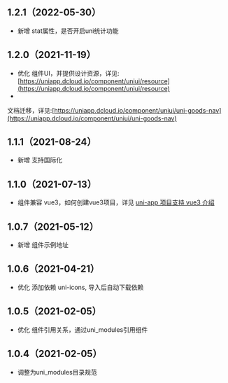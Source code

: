 ## 1.2.1（2022-05-30）
- 新增 stat属性，是否开启uni统计功能
## 1.2.0（2021-11-19）
- 优化
  组件UI，并提供设计资源，详见:[https://uniapp.dcloud.io/component/uniui/resource](https://uniapp.dcloud.io/component/uniui/resource)
-
文档迁移，详见:[https://uniapp.dcloud.io/component/uniui/uni-goods-nav](https://uniapp.dcloud.io/component/uniui/uni-goods-nav)
## 1.1.1（2021-08-24）
- 新增 支持国际化
## 1.1.0（2021-07-13）
- 组件兼容 vue3，如何创建vue3项目，详见 [uni-app 项目支持 vue3 介绍](https://ask.dcloud.net.cn/article/37834)
## 1.0.7（2021-05-12）
- 新增 组件示例地址
## 1.0.6（2021-04-21）
- 优化 添加依赖 uni-icons, 导入后自动下载依赖
## 1.0.5（2021-02-05）
- 优化 组件引用关系，通过uni_modules引用组件

## 1.0.4（2021-02-05）
- 调整为uni_modules目录规范
